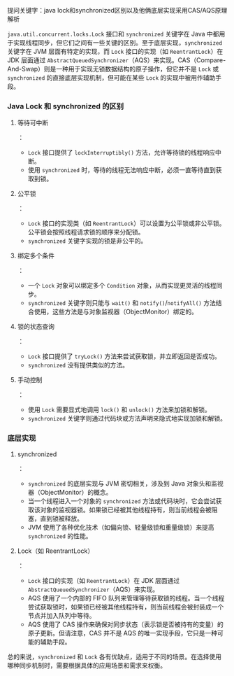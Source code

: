 提问关键字：java lock和synchronized区别以及他俩底层实现采用CAS/AQS原理解析



`java.util.concurrent.locks.Lock` 接口和 `synchronized` 关键字在 Java 中都用于实现线程同步，但它们之间有一些关键的区别。至于底层实现，`synchronized` 关键字在 JVM 层面有特定的实现，而 `Lock` 接口的实现（如 `ReentrantLock`）在 JDK 层面通过 `AbstractQueuedSynchronizer`（AQS）来实现。CAS（Compare-And-Swap）则是一种用于实现无锁数据结构的原子操作，但它并不是 `Lock` 或 `synchronized` 的直接底层实现机制，但可能在某些 `Lock` 的实现中被用作辅助手段。

### Java Lock 和 synchronized 的区别

1. 等待可中断

   ：

   - `Lock` 接口提供了 `lockInterruptibly()` 方法，允许等待锁的线程响应中断。
   - 使用 `synchronized` 时，等待的线程无法响应中断，必须一直等待直到获取到锁。

2. 公平锁

   ：

   - `Lock` 接口的实现类（如 `ReentrantLock`）可以设置为公平锁或非公平锁。公平锁会按照线程请求锁的顺序来分配锁。
   - `synchronized` 关键字实现的锁是非公平的。

3. 绑定多个条件

   ：

   - 一个 `Lock` 对象可以绑定多个 `Condition` 对象，从而实现更灵活的线程同步。
   - `synchronized` 关键字则只能与 `wait()` 和 `notify()`/`notifyAll()` 方法结合使用，这些方法是与对象监视器（ObjectMonitor）绑定的。

4. 锁的状态查询

   ：

   - `Lock` 接口提供了 `tryLock()` 方法来尝试获取锁，并立即返回是否成功。
   - `synchronized` 没有提供类似的方法。

5. 手动控制

   ：

   - 使用 `Lock` 需要显式地调用 `lock()` 和 `unlock()` 方法来加锁和解锁。
   - `synchronized` 关键字则通过代码块或方法声明来隐式地实现加锁和解锁。

### 底层实现

1. synchronized

   ：

   - `synchronized` 的底层实现与 JVM 密切相关，涉及到 Java 对象头和监视器（ObjectMonitor）的概念。
   - 当一个线程进入一个对象的 `synchronized` 方法或代码块时，它会尝试获取该对象的监视器锁。如果锁已经被其他线程持有，则当前线程会被阻塞，直到锁被释放。
   - JVM 使用了各种优化技术（如偏向锁、轻量级锁和重量级锁）来提高 `synchronized` 的性能。

2. Lock（如 ReentrantLock）

   ：

   - `Lock` 接口的实现（如 `ReentrantLock`）在 JDK 层面通过 `AbstractQueuedSynchronizer`（AQS）来实现。
   - AQS 使用了一个内部的 FIFO 队列来管理等待获取锁的线程。当一个线程尝试获取锁时，如果锁已经被其他线程持有，则当前线程会被封装成一个节点并加入队列中等待。
   - AQS 使用了 CAS 操作来确保对同步状态（表示锁是否被持有的变量）的原子更新。但请注意，CAS 并不是 AQS 的唯一实现手段，它只是一种可能的辅助手段。

总的来说，`synchronized` 和 `Lock` 各有优缺点，适用于不同的场景。在选择使用哪种同步机制时，需要根据具体的应用场景和需求来权衡。